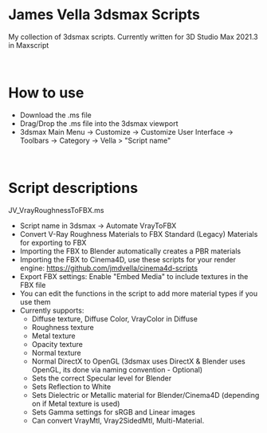 # James Vella 3dsmax Scripts
My collection of 3dsmax scripts. Currently written for 3D Studio Max 2021.3 in Maxscript

<br />

# How to use
- Download the .ms file
- Drag/Drop the .ms file into the 3dsmax viewport
- 3dsmax Main Menu -> Customize -> Customize User Interface -> Toolbars -> Category -> Vella > "Script name"

<br />

# Script descriptions
JV_VrayRoughnessToFBX.ms
- Script name in 3dsmax -> Automate VrayToFBX
- Convert V-Ray Roughness Materials to FBX Standard (Legacy) Materials for exporting to FBX
- Importing the FBX to Blender automatically creates a PBR materials
- Importing the FBX to Cinema4D, use these scripts for your render engine: https://github.com/jmdvella/cinema4d-scripts
- Export FBX settings: Enable "Embed Media" to include textures in the FBX file
- You can edit the functions in the script to add more material types if you use them
- Currently supports:
  - Diffuse texture, Diffuse Color, VrayColor in Diffuse
  - Roughness texture
  - Metal texture
  - Opacity texture
  - Normal texture
  - Normal DirectX to OpenGL (3dsmax uses DirectX & Blender uses OpenGL, its done via naming convention - Optional)
  - Sets the correct Specular level for Blender
  - Sets Reflection to White
  - Sets Dielectric or Metallic material for Blender/Cinema4D (depending on if Metal texture is used)
  - Sets Gamma settings for sRGB and Linear images
  - Can convert VrayMtl, Vray2SidedMtl, Multi-Material. 

